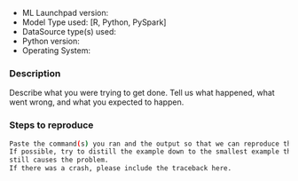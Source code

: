<!-- Thanks for helping the project by creating an issue!

     Below template is for reporting bugs.
     If you have an improvement suggestion or other issue,
     feel free to delete all this text, and describe it
     in your own format.

     For improvement/feature suggestions,
     please also provide a usage example where it
     would be useful, as well as what the current
     workaround/way to achieve it would be if
     no improvement would be made.
-->

  * ML Launchpad version: <!-- run `mllaunchpad --version` to find out -->
  * Model Type used: \[R, Python, PySpark\]
  * DataSource type(s) used:
  * Python version: <!-- run `python --version` to find out -->
  * Operating System:

### Description

Describe what you were trying to get done.
Tell us what happened, what went wrong, and what you expected to happen.

### Steps to reproduce

```bash
Paste the command(s) you ran and the output so that we can reproduce the bug.
If possible, try to distill the example down to the smallest example that
still causes the problem.
If there was a crash, please include the traceback here.
```
